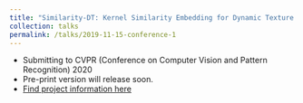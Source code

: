 ```yaml
---
title: "Similarity-DT: Kernel Similarity Embedding for Dynamic Texture Synthesis"
collection: talks
permalink: /talks/2019-11-15-conference-1
---
```


* Submitting to CVPR (Conference on Computer Vision and Pattern Recognition) 2020
* Pre-print version will release soon.
* [Find project information here](shiming-chen.github.io/Similarity-page/Similarity)

